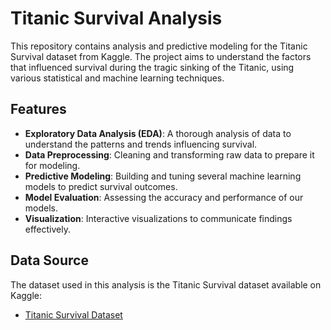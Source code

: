 # Titanic Survival Analysis

This repository contains analysis and predictive modeling for the Titanic Survival dataset from Kaggle. The project aims to understand the factors that influenced survival during the tragic sinking of the Titanic, using various statistical and machine learning techniques.

## Features

- **Exploratory Data Analysis (EDA)**: A thorough analysis of data to understand the patterns and trends influencing survival.
- **Data Preprocessing**: Cleaning and transforming raw data to prepare it for modeling.
- **Predictive Modeling**: Building and tuning several machine learning models to predict survival outcomes.
- **Model Evaluation**: Assessing the accuracy and performance of our models.
- **Visualization**: Interactive visualizations to communicate findings effectively.

## Data Source

The dataset used in this analysis is the Titanic Survival dataset available on Kaggle:

- [Titanic Survival Dataset](https://www.kaggle.com/competitions/titanic/data)


